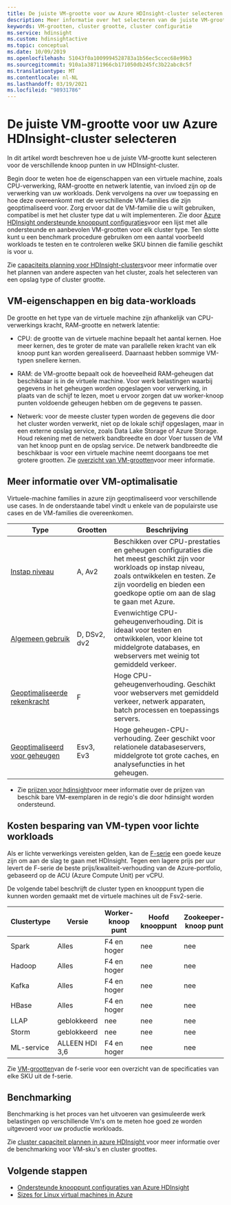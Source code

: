 ```yaml
---
title: De juiste VM-grootte voor uw Azure HDInsight-cluster selecteren
description: Meer informatie over het selecteren van de juiste VM-grootte voor uw HDInsight-cluster.
keywords: VM-grootten, cluster grootte, cluster configuratie
ms.service: hdinsight
ms.custom: hdinsightactive
ms.topic: conceptual
ms.date: 10/09/2019
ms.openlocfilehash: 51043f0a1009994528783a1b56ec5ccec68e99b3
ms.sourcegitcommit: 910a1a38711966cb171050db245fc3b22abc8c5f
ms.translationtype: MT
ms.contentlocale: nl-NL
ms.lasthandoff: 03/19/2021
ms.locfileid: "98931786"
---
```

# <a name="selecting-the-right-vm-size-for-your-azure-hdinsight-cluster"></a>De juiste VM-grootte voor uw Azure HDInsight-cluster selecteren

In dit artikel wordt beschreven hoe u de juiste VM-grootte kunt selecteren voor de verschillende knoop punten in uw HDInsight-cluster. 

Begin door te weten hoe de eigenschappen van een virtuele machine, zoals CPU-verwerking, RAM-grootte en netwerk latentie, van invloed zijn op de verwerking van uw workloads. Denk vervolgens na over uw toepassing en hoe deze overeenkomt met de verschillende VM-families die zijn geoptimaliseerd voor. Zorg ervoor dat de VM-familie die u wilt gebruiken, compatibel is met het cluster type dat u wilt implementeren. Zie door [Azure HDInsight ondersteunde knooppunt configuraties](hdinsight-supported-node-configuration.md)voor een lijst met alle ondersteunde en aanbevolen VM-grootten voor elk cluster type. Ten slotte kunt u een benchmark procedure gebruiken om een aantal voorbeeld workloads te testen en te controleren welke SKU binnen die familie geschikt is voor u.

Zie [capaciteits planning voor HDInsight-clusters](hdinsight-capacity-planning.md)voor meer informatie over het plannen van andere aspecten van het cluster, zoals het selecteren van een opslag type of cluster grootte.

## <a name="vm-properties-and-big-data-workloads"></a>VM-eigenschappen en big data-workloads

De grootte en het type van de virtuele machine zijn afhankelijk van CPU-verwerkings kracht, RAM-grootte en netwerk latentie:

- CPU: de grootte van de virtuele machine bepaalt het aantal kernen. Hoe meer kernen, des te groter de mate van parallelle reken kracht van elk knoop punt kan worden gerealiseerd. Daarnaast hebben sommige VM-typen snellere kernen.

- RAM: de VM-grootte bepaalt ook de hoeveelheid RAM-geheugen dat beschikbaar is in de virtuele machine. Voor werk belastingen waarbij gegevens in het geheugen worden opgeslagen voor verwerking, in plaats van de schijf te lezen, moet u ervoor zorgen dat uw worker-knoop punten voldoende geheugen hebben om de gegevens te passen.

- Netwerk: voor de meeste cluster typen worden de gegevens die door het cluster worden verwerkt, niet op de lokale schijf opgeslagen, maar in een externe opslag service, zoals Data Lake Storage of Azure Storage. Houd rekening met de netwerk bandbreedte en door Voer tussen de VM van het knoop punt en de opslag service. De netwerk bandbreedte die beschikbaar is voor een virtuele machine neemt doorgaans toe met grotere grootten. Zie [overzicht van VM-grootten](../virtual-machines/sizes.md)voor meer informatie.

## <a name="understanding-vm-optimization"></a>Meer informatie over VM-optimalisatie

Virtuele-machine families in azure zijn geoptimaliseerd voor verschillende use cases. In de onderstaande tabel vindt u enkele van de populairste use cases en de VM-families die overeenkomen.

| Type                     | Grootten           |    Beschrijving       |
|--------------------------|-------------------|------------------------------------------------------------------------------------------------------------------------------------|
| [Instap niveau](../virtual-machines/sizes-general.md)          | A, Av2  | Beschikken over CPU-prestaties en geheugen configuraties die het meest geschikt zijn voor workloads op instap niveau, zoals ontwikkelen en testen. Ze zijn voordelig en bieden een goedkope optie om aan de slag te gaan met Azure. |
| [Algemeen gebruik](../virtual-machines/sizes-general.md)          | D, DSv2, dv2  | Evenwichtige CPU-geheugenverhouding. Dit is ideaal voor testen en ontwikkelen, voor kleine tot middelgrote databases, en webservers met weinig tot gemiddeld verkeer. |
| [Geoptimaliseerde rekenkracht](../virtual-machines/sizes-compute.md)        | F           | Hoge CPU-geheugenverhouding. Geschikt voor webservers met gemiddeld verkeer, netwerk apparaten, batch processen en toepassings servers.        |
| [Geoptimaliseerd voor geheugen](../virtual-machines/sizes-memory.md)         | Esv3, Ev3  | Hoge geheugen-CPU-verhouding. Zeer geschikt voor relationele databaseservers, middelgrote tot grote caches, en analysefuncties in het geheugen.                 |

- Zie [prijzen voor hdinsight](https://azure.microsoft.com/pricing/details/hdinsight/)voor meer informatie over de prijzen van beschik bare VM-exemplaren in de regio's die door hdinsight worden ondersteund.

## <a name="cost-saving-vm-types-for-light-workloads"></a>Kosten besparing van VM-typen voor lichte workloads

Als er lichte verwerkings vereisten gelden, kan de [F-serie](https://azure.microsoft.com/blog/f-series-vm-size/) een goede keuze zijn om aan de slag te gaan met HDInsight. Tegen een lagere prijs per uur levert de F-serie de beste prijs/kwaliteit-verhouding van de Azure-portfolio, gebaseerd op de ACU (Azure Compute Unit) per vCPU.

De volgende tabel beschrijft de cluster typen en knooppunt typen die kunnen worden gemaakt met de virtuele machines uit de Fsv2-serie.

| Clustertype | Versie | Worker-knoop punt | Hoofd knooppunt | Zookeeper-knoop punt |
|---|---|---|---|---|
| Spark | Alles | F4 en hoger | nee | nee |
| Hadoop | Alles | F4 en hoger | nee | nee |
| Kafka | Alles | F4 en hoger | nee | nee |
| HBase | Alles | F4 en hoger | nee | nee |
| LLAP | geblokkeerd | nee | nee | nee |
| Storm | geblokkeerd | nee | nee | nee |
| ML-service | ALLEEN HDI 3,6 | F4 en hoger | nee | nee |

Zie [VM-grootten](https://azure.microsoft.com/blog/f-series-vm-size/)van de f-serie voor een overzicht van de specificaties van elke SKU uit de f-serie.

## <a name="benchmarking"></a>Benchmarking

Benchmarking is het proces van het uitvoeren van gesimuleerde werk belastingen op verschillende Vm's om te meten hoe goed ze worden uitgevoerd voor uw productie workloads. 

Zie [cluster capaciteit plannen in azure HDInsight ](hdinsight-capacity-planning.md#choose-the-vm-size-and-type)voor meer informatie over de benchmarking voor VM-sku's en cluster groottes.

## <a name="next-steps"></a>Volgende stappen

- [Ondersteunde knooppunt configuraties van Azure HDInsight](hdinsight-supported-node-configuration.md)
- [Sizes for Linux virtual machines in Azure](../virtual-machines/sizes.md)